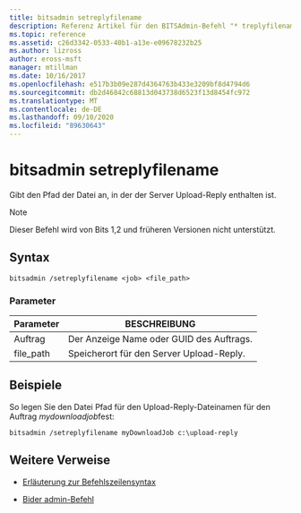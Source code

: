 ```yaml
---
title: bitsadmin setreplyfilename
description: Referenz Artikel für den BITSAdmin-Befehl "* treplyfilename", der den Pfad der Datei angibt, in der der Server Upload-Reply enthalten ist.
ms.topic: reference
ms.assetid: c26d3342-0533-40b1-a13e-e09678232b25
ms.author: lizross
author: eross-msft
manager: mtillman
ms.date: 10/16/2017
ms.openlocfilehash: e517b3b09e287d4364763b433e3209bf8d4794d6
ms.sourcegitcommit: db2d46842c68813d043738d6523f13d8454fc972
ms.translationtype: MT
ms.contentlocale: de-DE
ms.lasthandoff: 09/10/2020
ms.locfileid: "89630643"
---
```

# <a name="bitsadmin-setreplyfilename"></a>bitsadmin setreplyfilename

Gibt den Pfad der Datei an, in der der Server Upload-Reply enthalten ist.

> [!NOTE]
> Dieser Befehl wird von Bits 1,2 und früheren Versionen nicht unterstützt.

## <a name="syntax"></a>Syntax

```
bitsadmin /setreplyfilename <job> <file_path>
```

### <a name="parameters"></a>Parameter

| Parameter | BESCHREIBUNG |
| -------------- | -------------- |
| Auftrag | Der Anzeige Name oder GUID des Auftrags. |
| file_path | Speicherort für den Server Upload-Reply. |

## <a name="examples"></a>Beispiele

So legen Sie den Datei Pfad für den Upload-Reply-Dateinamen für den Auftrag *mydownloadjob*fest:

```
bitsadmin /setreplyfilename myDownloadJob c:\upload-reply
```

## <a name="additional-references"></a>Weitere Verweise

- [Erläuterung zur Befehlszeilensyntax](command-line-syntax-key.md)

- [Bider admin-Befehl](bitsadmin.md)
